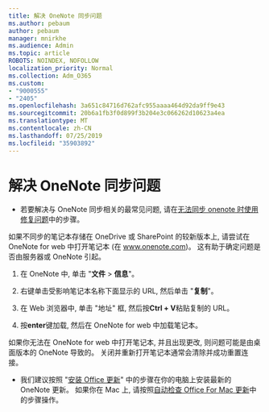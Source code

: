 ```yaml
---
title: 解决 OneNote 同步问题
ms.author: pebaum
author: pebaum
manager: mnirkhe
ms.audience: Admin
ms.topic: article
ROBOTS: NOINDEX, NOFOLLOW
localization_priority: Normal
ms.collection: Adm_O365
ms.custom:
- "9000555"
- "2405"
ms.openlocfilehash: 3a651c84716d762afc955aaaa464d92da9ff9e43
ms.sourcegitcommit: 20b6a1fb3f0d899f3b204e3c066262d10623a4ea
ms.translationtype: MT
ms.contentlocale: zh-CN
ms.lasthandoff: 07/25/2019
ms.locfileid: "35903892"
---
```

# <a name="troubleshoot-onenote-sync-issues"></a>解决 OneNote 同步问题

* 若要解决与 OneNote 同步相关的最常见问题, 请在[无法同步 onenote 时使用修复问题](https://support.office.com/article/Fix-issues-when-you-can-t-sync-OneNote-299495ef-66d1-448f-90c1-b785a6968d45)中的步骤。

如果不同步的笔记本存储在 OneDrive 或 SharePoint 的较新版本上, 请尝试在 OneNote for web 中打开笔记本 (在 www.onenote.com)。 这有助于确定问题是否由服务器或 OneNote 引起。

1. 在 OneNote 中, 单击 "**文件** > **信息**"。

2. 右键单击受影响笔记本名称下面显示的 URL, 然后单击 "**复制**"。

3. 在 Web 浏览器中, 单击 "地址" 框, 然后按**Ctrl + V**粘贴复制的 URL。

4. 按**enter**键加载, 然后在 OneNote for web 中加载笔记本。

如果你无法在 OneNote for web 中打开笔记本, 并且出现更改, 则问题可能是由桌面版本的 OneNote 导致的。 关闭并重新打开笔记本通常会清除并成功重置连接。

* 我们建议按照 "[安装 Office 更新](https://support.office.com/article/Install-Office-updates-2ab296f3-7f03-43a2-8e50-46de917611c5)" 中的步骤在你的电脑上安装最新的 OneNote 更新。 如果你在 Mac 上, 请按照[自动检查 Office For Mac 更新](https://support.office.com/article/update-office-for-mac-automatically-bfd1e497-c24d-4754-92ab-910a4074d7c1)中的步骤操作。